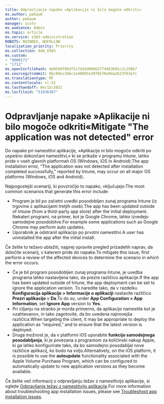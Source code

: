 ```yaml
---
title: Odpravljanje napake »Aplikacije ni bilo mogoče odkriti«
ms.author: pebaum
author: pebaum
manager: scotv
ms.audience: Admin
ms.topic: article
ms.service: o365-administration
ROBOTS: NOINDEX, NOFOLLOW
localization_priority: Priority
ms.collection: Adm_O365
ms.custom:
- "9000171"
- "1712"
ms.openlocfilehash: 4e0599f9bdf2c7d16d009627f44b3691c2c250b7
ms.sourcegitcommit: 8bc60ec34bc1e40685e3976576e04a2623f63a7c
ms.translationtype: MT
ms.contentlocale: sl-SI
ms.lasthandoff: 04/15/2021
ms.locfileid: "51836367"
---
```

# <a name="mitigate-the-application-was-not-detected-error"></a><span data-ttu-id="eabd2-102">Odpravljanje napake »Aplikacije ni bilo mogoče odkriti«</span><span class="sxs-lookup"><span data-stu-id="eabd2-102">Mitigate "The application was not detected" error</span></span>

<span data-ttu-id="eabd2-103">Do napake pri namestitvi aplikacije, »Aplikacije ni bilo mogoče  odkriti po uspešno dokončani namestitvi,« ki se prikaže v programu Intune, lahko pride v vseh glavnih platformah OS (Windows, iOS in Android).</span><span class="sxs-lookup"><span data-stu-id="eabd2-103">The app installation error, “The application was not detected after installation completed successfully,” reported by Intune, may occur on all major OS platforms (Windows, iOS and Android).</span></span>

<span data-ttu-id="eabd2-104">Najpogostejši scenariji, ki povzročijo to napako, vključujejo:</span><span class="sxs-lookup"><span data-stu-id="eabd2-104">The most common scenarios that generate this error include:</span></span>

- <span data-ttu-id="eabd2-105">Program je bil po začetni uvedbi posodobljen zunaj programa Intune (iz trgovine z aplikacijami tretjih oseb).</span><span class="sxs-lookup"><span data-stu-id="eabd2-105">The app has been updated outside of Intune (from a third-party app store) after the initial deployment.</span></span> <span data-ttu-id="eabd2-106">Nekateri programi, na primer, kot je Google Chrome, lahko izvedejo samodejne posodobitve.</span><span class="sxs-lookup"><span data-stu-id="eabd2-106">For example some applications such as Google Chrome may perform auto updates.</span></span>
- <span data-ttu-id="eabd2-107">Uporabnik je odstranil aplikacijo po prvotni namestitvi.</span><span class="sxs-lookup"><span data-stu-id="eabd2-107">A user has uninstalled the app after the initial install.</span></span>

<span data-ttu-id="eabd2-108">Če želite to težavo ublažiti, najprej opravite pregled prizadetih naprav, da določite scenarij, v katerem pride do napake.</span><span class="sxs-lookup"><span data-stu-id="eabd2-108">To mitigate this issue, first perform a review of the affected devices to determine the scenario in which the error occurs.</span></span>

- <span data-ttu-id="eabd2-109">Če je bil program posodobljen zunaj programa Intune, je uvedba programa lahko nastavljena tako, da prezre različico aplikacije.</span><span class="sxs-lookup"><span data-stu-id="eabd2-109">If the app has been updated outside of Intune, the app deployment can be set to ignore the application version.</span></span> <span data-ttu-id="eabd2-110">To naredite tako, da v razdelku **Konfiguracija aplikacije > Informacije o aplikaciji** nastavite različico **Prezri aplikacijo** v **Da**.</span><span class="sxs-lookup"><span data-stu-id="eabd2-110">To do so, under **App Configuration > App Information**, set **Ignore App** version to **Yes**.</span></span>
- <span data-ttu-id="eabd2-111">Pri ciljanju na stranko je morda primerno, da aplikacijo namestite kot je »zahtevano«, in tako zagotovite, da bo uvedena najnovejša različica.</span><span class="sxs-lookup"><span data-stu-id="eabd2-111">When targeting the client, it may be appropriate to deploy the application as “required,” and to ensure that the latest version is deployed.</span></span>
- <span data-ttu-id="eabd2-112">Druga možnost je, da v platformi iOS uporabite **funkcijo samodejnega posodabljanja**, ki je povezana s programom za količinski nakup Apple, ki ga lahko konfigurirate tako, da bo samodejno posodabljal nove različice aplikacij, ko bodo na voljo.</span><span class="sxs-lookup"><span data-stu-id="eabd2-112">Alternatively, on the iOS platform, it is possible to use the **autoupdate** functionality associated with the Apple Volume Purchase Program, which can be configured to automatically update to new application versions as they become available.</span></span>

<span data-ttu-id="eabd2-113">Če želite več informacij o odpravljanju težav z namestitvijo aplikacije, si oglejte [Odpravljanje težav z namestitvijo aplikacije](https://docs.microsoft.com/intune/troubleshoot-app-install).</span><span class="sxs-lookup"><span data-stu-id="eabd2-113">For more information about troubleshooting app installation issues, please see [Troubleshoot app installation issues](https://docs.microsoft.com/intune/troubleshoot-app-install).</span></span>
